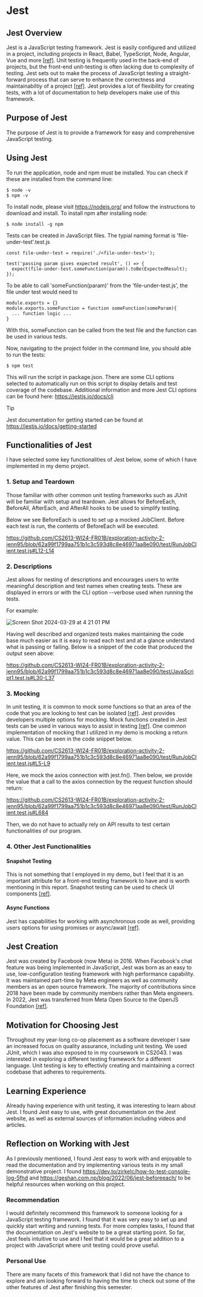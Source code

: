 # **Jest**

## **Jest Overview**
Jest is a JavaScript testing framework. Jest is easily configured and utilized in a project, including projects in React, Babel, TypeScript, Node, Angular, Vue and more [[ref]](https://jestjs.io). Unit testing is frequently used in the back-end of projects, but the front-end unit-testing is often lacking due to complexity of testing. 
Jest sets out to make the process of JavaScript testing a straight-forward process that can serve to enhance the correctness and maintainabiltiy of a project [[ref]](https://www.browserstack.com/guide/jest-framework-tutorial). Jest provides a lot of flexibility for creating tests, with a lot of documentation to help developers make use of this framework. 
## **Purpose of Jest**
The purpose of Jest is to provide a framework for easy and comprehensive JavaScript testing. 

## **Using Jest**
To run the application, node and npm must be installed. You can check if these are installed from the command line:
```
$ node -v
$ npm -v
```
To install node, please visit https://nodejs.org/ and follow the instructions to download and install. 
To install npm after installing node:
```
$ node install -g npm
```
Tests can be created in JavaScript files. The typial naming format is 'file-under-test'.test.js

```
const file-under-test = require('./<file-under-test>');

test('passing param gives expected result', () => {
  expect(file-under-test.someFunction(param)).toBe(ExpectedResult);
});
```

To be able to call 'someFunction(param)' from the 'file-under-test.js', the file under test would need to
```
module.exports = {}
module.exports.someFunction = function someFunction(someParam){
  ... function logic ...
}
```
With this, someFunction can be called from the test file and the function can be used in various tests. 

Now, navigating to the project folder in the command line, you should able to run the tests:
```
$ npm test
```
This will run the script in package.json. There are some CLI options selected to automatically run on this script to display details and test coverage of the codebase. Additional information and more Jest CLI options can be found here: https://jestjs.io/docs/cli
>[!TIP]
>Jest documentation for getting started can be found at https://jestjs.io/docs/getting-started


## **Functionalities of Jest**
I have selected some key functionalities of Jest below, some of which I have implemented in my demo project.

### **1. Setup and Teardown**
Those familiar with other common unit testing frameworks such as JUnit will be familiar with setup and teardown. Jest allows for
     BeforeEach, BeforeAll, AfterEach, and AfterAll hooks to be used to simplify testing. 

Below we see BeforeEach is used to set up a mocked JobClient. Before each test is run, the contents of BeforeEach will be executed. 

https://github.com/CS2613-WI24-FR01B/exploration-activity-2-jenn95/blob/62a99f1799aa751b1c3c593d8c8e46971aa8e090/test/RunJobClient.test.js#L12-L14

### **2. Descriptions**
Jest allows for nesting of descriptions and encourages users to write meaningful description and test names when creating tests. These are displayed in errors or with the CLI option --verbose used when running the tests. 

For example:

![Screen Shot 2024-03-29 at 4 21 01 PM](https://github.com/CS2613-WI24-FR01B/exploration-activity-2-jenn95/assets/112823585/b39103f4-2b57-421a-ab08-3fa0d52d0dfb)

Having well described and organized tests makes maintaining the code base much easier as it is easy to read each test and at a glance understand what is passing or failing. Below is a snippet of the code that produced the output seen above:

https://github.com/CS2613-WI24-FR01B/exploration-activity-2-jenn95/blob/62a99f1799aa751b1c3c593d8c8e46971aa8e090/test/JavaScript1.test.js#L30-L37


### **3. Mocking**
In unit testing, it is common to mock some functions so that an area of the code that you are looking to test can be isolated [[ref]](https://medium.com/smallcase-engineering/testing-fundamentals-mocking-11cc5301df01). Jest provides developers multiple options for mocking. Mock functions created in Jest tests can be used in various ways to assist in testing [[ref]](https://jestjs.io/docs/mock-functions). One common implementation of mocking that I utilized in my demo is mocking a return value. This can be seen in the code snippet below. 

https://github.com/CS2613-WI24-FR01B/exploration-activity-2-jenn95/blob/62a99f1799aa751b1c3c593d8c8e46971aa8e090/test/RunJobClient.test.js#L5-L9

Here, we mock the axios connection with jest.fn(). Then below, we provide the value that a call to the axios connection by the request function should return:

https://github.com/CS2613-WI24-FR01B/exploration-activity-2-jenn95/blob/62a99f1799aa751b1c3c593d8c8e46971aa8e090/test/RunJobClient.test.js#L684

Then, we do not have to actually rely on API results to test certain functionalities of our program. 

### **4. Other Jest Functionalities**
#### **Snapshot Testing**
This is not something that I employed in my demo, but I feel that it is an important attribute for a front-end testing framework to have and is worth mentioning in this report. Snapshot testing can be used to check UI components [[ref]](https://jestjs.io/docs/snapshot-testing).

#### **Async Functions**
Jest has capabilities for working with asynchronous code as well, providing users options for using promises or async/await [[ref]](https://jestjs.io/docs/asynchronous). 
   
## **Jest Creation**
Jest was created by Facebook (now Meta) in 2016. When Facebook's chat feature was being implemented in JavaScript, Jest was born as an easy to use, low-configuration testing framework with high performance capability. It was maintained part-time by Meta engineers as well as community members as an open source framework. The majority of contributions since 2018 have been made by community members rather than Meta engineers. In 2022, Jest was transferred from Meta Open Source to the OpenJS Foundation  [[ref]](https://engineering.fb.com/2022/05/11/open-source/jest-openjs-foundation/).

## **Motivation for Choosing Jest**
Throughout my year-long co-op placement as a software developer I saw an increased focus on quality assurance, including unit testing. We used JUnit, which I was also exposed to in my coursework in CS2043. I was interested in exploring a different testing framework for a different language. Unit testing is key to effectivly creating and maintaining a correct codebase that adheres to requirements. 

## **Learning Experience**
Already having experience with unit testing, it was interesting to learn about Jest. I found Jest easy to use, with great documentation on the Jest website, as well as external sources of information including videos and articles.

## **Reflection on Working with Jest**
As I previously mentioned, I found Jest easy to work with and enjoyable to read the documentation and try implementing various tests in my small demonstrative project. I found https://dev.to/zirkelc/how-to-test-console-log-5fhd and https://geshan.com.np/blog/2022/06/jest-beforeeach/ to be helpful resources when working on this project. 

### **Recommendation** 
I would definitely recommend this framework to someone looking for a JavaScript testing framework. I found that it was very easy to set up and quickly start writing and running tests. For more complex tasks, I found that the documentation on Jest's website to be a great starting point. So far, Jest feels intuitive to use and I feel that it would be a great addition to a project with JavaScript where unit testing could prove useful. 

### **Personal Use**
There are many facets of this framework that I did not have the chance to explore and am looking forward to having the time to check out some of the other features of Jest after finishing this semester. 

